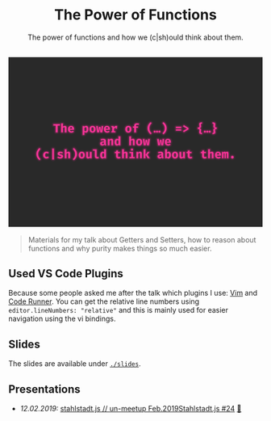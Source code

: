<h1 align="center">The Power of Functions</h1>
<div align="center">
  <span>The power of functions and how we (c|sh)ould think about them.</span>
</div>
<br />

![frontpage](frontpage.png)

> Materials for my talk about Getters and Setters, how to reason about functions and why purity makes things so much easier.

## Used VS Code Plugins
Because some people asked me after the talk which plugins I use: [Vim](https://marketplace.visualstudio.com/items?itemName=vscodevim.vim) and [Code Runner](https://marketplace.visualstudio.com/items?itemName=formulahendry.code-runner).
You can get the relative line numbers using `editor.lineNumbers: "relative"` and this is mainly used for easier navigation using the vi bindings.

## Slides
The slides are available under [`./slides`](./slides).

## Presentations
- *12.02.2019:* [stahlstadt.js // un-meetup Feb.2019Stahlstadt.js #24](https://www.meetup.com/stahlstadt-js/events/268136639/) [:movie_camera:](asap)
